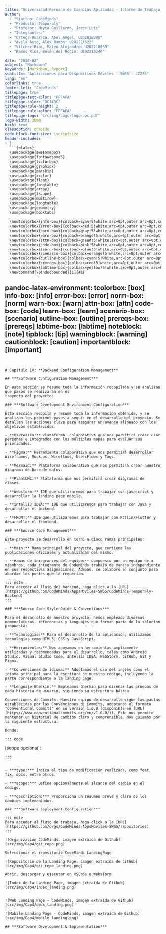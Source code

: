 ```yaml
---
title: "Universidad Peruana de Ciencias Aplicadas - Informe de Trabajo Final"
author: 
  - "Startup: CodeMinds"
  - "Producto: Temporaly"
  - "Profesor: Mayta Guillermo, Jorge Luis"
  - "Integrantes:"
  - "Ortega Huaraca, Abel Angel: U20201B380"
  - "Avila Asto, Alex Ramon: U20221A322"
  - "Vilchez Rios, Mateo Alejandro: U202210059"
  - "Ramos Rios, Belén del Rocio: U202216246"

date: "2024-02"
subject: "Markdown"
keywords: [Markdown, Report]
subtitle: "Aplicaciones para Dispositivos Móviles - SW65 - CC238"
lang: "es"
colorlinks: true
footer-left: "CodeMinds"
titlepage: true
titlepage-text-color: "FFFAFA"
titlepage-color: "DC143C"
titlepage-rule-height: 2
titlepage-rule-color: "FFFAFA"
titlepage-logo: "src/img/Logo/logo-upc.pdf"
logo-width: 30mm
book: true
classoption: oneside
code-block-font-size: \scriptsize
header-includes:
- |
  ```{=latex} 
  \usepackage{awesomebox}
  \usepackage{fontawesome5}
  \usepackage{tcolorbox}
  \usepackage{graphicx}
  \usepackage{parskip}
  \usepackage{xcolor}
  \usepackage{float} 
  \usepackage{longtable}
  \usepackage{array}
  \usepackage{lscape}
  \usepackage{multirow}
  \usepackage{longtable}
  \usepackage{geometry}
  \usepackage{booktabs}
 
  \newtcolorbox{info-box}{colback=cyan!5!white,arc=0pt,outer arc=0pt,colframe=cyan!60!black}
  \newtcolorbox{error-box}{colback=red!5!white,arc=0pt,outer arc=0pt,colframe=red!75!black}
  \newtcolorbox{norm-box}{colback=gray!5!white,arc=0pt,outer arc=0pt,colframe=gray!60!black}
  \newtcolorbox{warn-box}{colback=orange!5!white,arc=0pt,outer arc=0pt,colframe=orange!80!black}
  \newtcolorbox{attn-box}{colback=green!5!white,arc=0pt,outer arc=0pt,colframe=green!75!black}
  \newtcolorbox{code-box}{colback=pink!5!white,arc=0pt,outer arc=0pt,colframe=pink!80!black}
  \newtcolorbox{learn-box}{colback=blue!5!white,arc=0pt,outer arc=0pt,colframe=blue!40!black,title=\textbf{Objectives:}}
  \newtcolorbox{scenario-box}{colback=orange!5!white,arc=0pt,outer arc=0pt,colframe=orange!80!black,title=\textbf{Scenario:}}
  \newtcolorbox{outline-box}{colback=cyan!5!white,arc=0pt,outer arc=0pt,colframe=cyan!60!black,title=\textbf{Outline:}}
  \newtcolorbox{prereqs-box}{colback=red!5!white,arc=0pt,outer arc=0pt,colframe=red!60!black,title=\textbf{Prerequisites:}}
  \newtcolorbox{labtime-box}{colback=yellow!5!white,arc=0pt,outer arc=0pt,colframe=yellow!60!black,title=\textbf{Lab:}}
  \newcommand{\pandocbounded}[1]{#1} 
  ```
pandoc-latex-environment:
  tcolorbox: [box]
  info-box: [info]
  error-box: [error]
  norm-box: [norm]
  warn-box: [warn]
  attn-box: [attn]
  code-box: [code]
  learn-box: [learn]
  scenario-box: [scenario]
  outline-box: [outline]
  prereqs-box: [prereqs]
  labtime-box: [labtime]
  noteblock: [note]
  tipblock: [tip]
  warningblock: [warning]
  cautionblock: [caution]
  importantblock: [important]
---
```


# Capítulo IV: **Backend Configuration Management**

## ***Software Configuration Management***

En esta sección se resume toda la información recopilada y se analizan que pasos se realizarán en el
trayecto del proyecto:

### ***Software Development Environment Configuration***

Esta sección recopila y resume toda la información obtenida, y se analizan los próximos pasos a seguir en el desarrollo del proyecto. Se detallan las acciones clave para asegurar un avance alineado con los objetivos establecidos.

- **UXPressia:** Plataforma  colaborativa que nos permitirá crear user personas e integrados con los múltiples mapas para evaluar sus prioridades.

- **Figma:** Herramienta colaborativa que nos permitirá desarrollar Wireframes, Mockups, Wireflows, UsersFlows y Tags. 

- **Mermaid:** Plataforma colaborativa que nos permitirá crear nuestro diagrama de base de datos.

- **PlantUML:** Plataforma que nos permitirá crear diagramas de clases.

- **Webstorm:** IDE que utilizaremos para trabajar con javascript y desarrollar la landing page mobile.

- **IntelliJ IDEA:** IDE que utilizaremos para trabajar con Java y desarrollar el backend.

- **FRONT:** IDE que utilizaremos para trabajar con Kotlin/Flutter y desarrollar el frontend.

### ***Source Code Management***

Este proyecto se desarrolló en torno a cinco ramas principales:

- **Main:** Rama principal del proyecto, que contiene las publicaciones oficiales y actualizadas del mismo.

- **Ramas de integrantes del equipo:** Compuesto por un equipo de 4 miembros, cada integrante de CodeMinds trabajó de manera independiente en sus respectivas asignaciones. Además, se colaboró en conjunto para abordar los puntos que lo requerían.

::: note
Para acceder al flujo del backend, haga click a la [URL](https://github.com/CodeMinds-AppsMoviles-SW65/CodeMinds-Temporaly-Backend)
:::

### ***Source Code Style Guide & Conventions***

Para el desarrollo de nuestro proyecto, hemos empleado diversas nomenclaturas, referencias y lenguajes que forman parte de la solución propuesta:

- **Tecnologías:** Para el desarrollo de la aplicación, utilizamos tecnologías como HTML5, CSS y JavaScript.

- **Herramientas:** Nos apoyamos en herramientas ampliamente utilizadas y recomendadas para el desarrollo, tales como Android Studio, Visual Studio Code, IntelliJ IDEA, WebStorm, GitHub, Git y Figma.

- **Convenciones de idioma:** Adoptamos el uso del inglés como el idioma principal para la escritura de nuestro código, incluyendo la parte correspondiente a la landing page.

- **Lenguaje Gherkin:** Empleamos Gherkin para diseñar las pruebas de cada historia de usuario, siguiendo su estructura básica.

Convenciones de Commits: Nuestro equipo de desarrollo sigue las pautas establecidas por las Convenciones de Commits, adoptando el formato "Conventional Commits" en su versión 1.0.0 (disponible en [URL](https://www.conventionalcommits.org/en/v1.0.0/)). Esto nos permite mantener un historial de cambios claro y comprensible. Nos guiamos por la siguiente estructura:

Donde:

::: code
```
<type>[scope opcional]: <description>
```
:::


- ***type:*** Indica el tipo de modificación realizada, como feat, fix, docs, entre otros.
  
- ***scope:*** Define opcionalmente el alcance del cambio en el código.

- ***description:*** Proporciona un resumen breve y claro de los cambios implementados.

### ***Software Deployment Configuration***

::: note
Para acceder al flujo de trabajo, haga click a la [URL](https://github.com/orgs/CodeMinds-AppsMoviles-SW65/repositories)
:::

![Organización CodeMinds, imagen extraída de Github](src/img/Cap4/git_repo.png)

Seleccionar el repositorio CodeMinds-LandingPage

![Repositorio de la Landing Page, imagen extraída de Github](src/img/Cap4/git_repo_landing.png)

Abrir, descargar y ejecutar en VSCode o WebsTorm

![Index de la Landing Page, imagen extraída de Github](src/img/Cap4/index_landing.png)


![Web Landing Page - CodeMinds, imagen extraída de Github](src/img/Cap4/desk_landing.png)

![Mobile Landing Page - CodeMinds, imagen extraída de Github](src/img/Cap4/mobile_landing.png)

## ***Software Development & Implementation***
